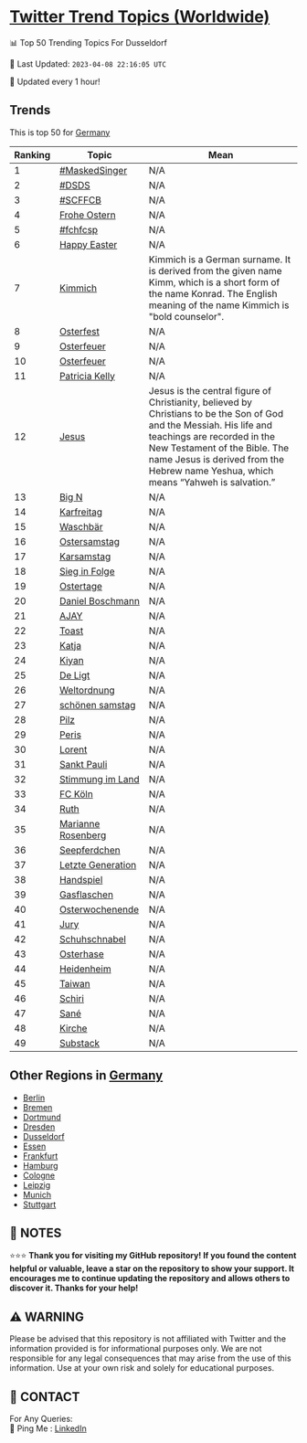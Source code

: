 [Twitter Trend Topics (Worldwide)](https://github.com/ErcinDedeoglu/Twitter-Trend-Topics)
==========


📊 Top 50 Trending Topics For Dusseldorf

📆 Last Updated: `2023-04-08 22:16:05 UTC`

🔧 Updated every 1 hour!


## Trends

This is top 50 for [Germany](</Germany>)

| Ranking | Topic | Mean |
| ------- | ------------ | ------------ |
| 1 | [#MaskedSinger](http://twitter.com/search?q=%23MaskedSinger) | N/A |
| 2 | [#DSDS](http://twitter.com/search?q=%23DSDS) | N/A |
| 3 | [#SCFFCB](http://twitter.com/search?q=%23SCFFCB) | N/A |
| 4 | [Frohe Ostern](http://twitter.com/search?q=Frohe+Ostern) | N/A |
| 5 | [#fchfcsp](http://twitter.com/search?q=%23fchfcsp) | N/A |
| 6 | [Happy Easter](http://twitter.com/search?q=Happy+Easter) | N/A |
| 7 | [Kimmich](http://twitter.com/search?q=Kimmich) | Kimmich is a German surname. It is derived from the given name Kimm, which is a short form of the name Konrad. The English meaning of the name Kimmich is "bold counselor". |
| 8 | [Osterfest](http://twitter.com/search?q=Osterfest) | N/A |
| 9 | [Osterfeuer](http://twitter.com/search?q=Osterfeuer) | N/A |
| 10 | [Osterfeuer](http://twitter.com/search?q=Osterfeuer) | N/A |
| 11 | [Patricia Kelly](http://twitter.com/search?q=Patricia+Kelly) | N/A |
| 12 | [Jesus](http://twitter.com/search?q=Jesus) | Jesus is the central figure of Christianity, believed by Christians to be the Son of God and the Messiah. His life and teachings are recorded in the New Testament of the Bible. The name Jesus is derived from the Hebrew name Yeshua, which means “Yahweh is salvation.” |
| 13 | [Big N](http://twitter.com/search?q=Big+N) | N/A |
| 14 | [Karfreitag](http://twitter.com/search?q=Karfreitag) | N/A |
| 15 | [Waschbär](http://twitter.com/search?q=Waschb%c3%a4r) | N/A |
| 16 | [Ostersamstag](http://twitter.com/search?q=Ostersamstag) | N/A |
| 17 | [Karsamstag](http://twitter.com/search?q=Karsamstag) | N/A |
| 18 | [Sieg in Folge](http://twitter.com/search?q=Sieg+in+Folge) | N/A |
| 19 | [Ostertage](http://twitter.com/search?q=Ostertage) | N/A |
| 20 | [Daniel Boschmann](http://twitter.com/search?q=Daniel+Boschmann) | N/A |
| 21 | [AJAY](http://twitter.com/search?q=AJAY) | N/A |
| 22 | [Toast](http://twitter.com/search?q=Toast) | N/A |
| 23 | [Katja](http://twitter.com/search?q=Katja) | N/A |
| 24 | [Kiyan](http://twitter.com/search?q=Kiyan) | N/A |
| 25 | [De Ligt](http://twitter.com/search?q=De+Ligt) | N/A |
| 26 | [Weltordnung](http://twitter.com/search?q=Weltordnung) | N/A |
| 27 | [schönen samstag](http://twitter.com/search?q=sch%c3%b6nen+samstag) | N/A |
| 28 | [Pilz](http://twitter.com/search?q=Pilz) | N/A |
| 29 | [Peris](http://twitter.com/search?q=Peris) | N/A |
| 30 | [Lorent](http://twitter.com/search?q=Lorent) | N/A |
| 31 | [Sankt Pauli](http://twitter.com/search?q=Sankt+Pauli) | N/A |
| 32 | [Stimmung im Land](http://twitter.com/search?q=Stimmung+im+Land) | N/A |
| 33 | [FC Köln](http://twitter.com/search?q=FC+K%c3%b6ln) | N/A |
| 34 | [Ruth](http://twitter.com/search?q=Ruth) | N/A |
| 35 | [Marianne Rosenberg](http://twitter.com/search?q=Marianne+Rosenberg) | N/A |
| 36 | [Seepferdchen](http://twitter.com/search?q=Seepferdchen) | N/A |
| 37 | [Letzte Generation](http://twitter.com/search?q=Letzte+Generation) | N/A |
| 38 | [Handspiel](http://twitter.com/search?q=Handspiel) | N/A |
| 39 | [Gasflaschen](http://twitter.com/search?q=Gasflaschen) | N/A |
| 40 | [Osterwochenende](http://twitter.com/search?q=Osterwochenende) | N/A |
| 41 | [Jury](http://twitter.com/search?q=Jury) | N/A |
| 42 | [Schuhschnabel](http://twitter.com/search?q=Schuhschnabel) | N/A |
| 43 | [Osterhase](http://twitter.com/search?q=Osterhase) | N/A |
| 44 | [Heidenheim](http://twitter.com/search?q=Heidenheim) | N/A |
| 45 | [Taiwan](http://twitter.com/search?q=Taiwan) | N/A |
| 46 | [Schiri](http://twitter.com/search?q=Schiri) | N/A |
| 47 | [Sané](http://twitter.com/search?q=San%c3%a9) | N/A |
| 48 | [Kirche](http://twitter.com/search?q=Kirche) | N/A |
| 49 | [Substack](http://twitter.com/search?q=Substack) | N/A |



## Other Regions in [Germany](</Germany>)

* [Berlin](</Germany/Berlin.md>)
* [Bremen](</Germany/Bremen.md>)
* [Dortmund](</Germany/Dortmund.md>)
* [Dresden](</Germany/Dresden.md>)
* [Dusseldorf](</Germany/Dusseldorf.md>)
* [Essen](</Germany/Essen.md>)
* [Frankfurt](</Germany/Frankfurt.md>)
* [Hamburg](</Germany/Hamburg.md>)
* [Cologne](</Germany/Cologne.md>)
* [Leipzig](</Germany/Leipzig.md>)
* [Munich](</Germany/Munich.md>)
* [Stuttgart](</Germany/Stuttgart.md>)



## 📝 NOTES

⭐⭐⭐ **Thank you for visiting my GitHub repository! If you found the content helpful or valuable, leave a star on the repository to show your support. It encourages me to continue updating the repository and allows others to discover it. Thanks for your help!**


## ⚠️ WARNING

Please be advised that this repository is not affiliated with Twitter and the information provided is for informational purposes only. We are not responsible for any legal consequences that may arise from the use of this information. Use at your own risk and solely for educational purposes.


## 📨 CONTACT

 For Any Queries:  
            🏓 Ping Me : [LinkedIn](https://www.linkedin.com/in/ercindedeoglu/)
